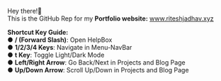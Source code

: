 Hey there!👋
<br>This is the GitHub Rep for my **Portfolio website:** www.riteshjadhav.xyz

**Shortcut Key Guide:**
<br>● **/ (Forward Slash)**: Open HelpBox
<br>● **1/2/3/4 Keys**: Navigate in Menu-NavBar
<br>● **t Key**: Toggle Light/Dark Mode
<br>● **Left/Right Arrow**: Go Back/Next in Projects and Blog Page
<br>● **Up/Down Arrow**: Scroll Up/Down in Projects and Blog Page
